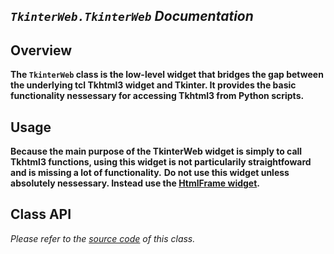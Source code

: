 ## *`TkinterWeb.TkinterWeb` Documentation*

## Overview
**The `TkinterWeb` class is the low-level widget that bridges the gap between the underlying tcl Tkhtml3 widget and Tkinter. It provides the basic functionality nessessary for accessing Tkhtml3 from Python scripts.**

## Usage
**Because the main purpose of the TkinterWeb widget is simply to call Tkhtml3 functions, using this widget is not particularily straightfoward and is missing a lot of functionality.**
**Do not use this widget unless absolutely nessessary. Instead use the [HtmlFrame widget](HTMLFRAME.md).**

## Class API
*Please refer to the [source code](../tkhtml_bindings.py) of this class.*

